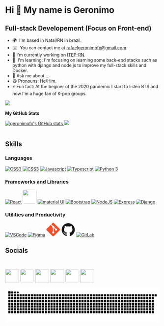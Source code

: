 Hi 👋 My name is Geronimo
=========================

Full-stack Developement (Focus on Front-end)
---------------------

* 🌍  I'm based in Natal/RN in brazil.
* ✉️  You can contact me at [rafaelgeronimofx@gmail.com](mailto:rafaelgeronimofx@gmail.com).
* 🚀  I'm currently working on [ITEP-RN](http://www.itep.rn.gov.br/).
* 🧠  I'm learning: I'm focusing on learning some back-end stacks such as python with django and node js to improve my full-stack skills and Docker.
* 💬 Ask me about ...
* 😄 Pronouns: He/Him.
* ⚡ Fun fact: At the beginer of the 2020 pandemic I start to listen BTS and now I'm a huge fan of K-pop groups.

<a href="https://www.github.com/geronimofx" target="_blank" rel="noreferrer"><img
src="https://img.shields.io/github/followers/geronimofx?logo=github&style=for-the-badge&color=a855f7&labelColor=1c1917" /></a>

<b>My GitHub Stats</b>

<div align-iten="center">
  <a href="https://github.com/geronimofx">
    <img height="175px" src="https://github-readme-stats.vercel.app/api?username=geronimofx&show_icons=true&hide=&count_private=true&title_color=a855f7&text_color=ffffff&icon_color=a855f7&bg_color=1c1917&show_icons=true" alt="geronimofx's GitHub stats"/>
    <img height="175px" src="https://github-readme-stats.vercel.app/api/top-langs/?username=geronimofx&layout=compact&langs_count=7&theme=synthwave&title_color=a855f7&text_color=ffffff&bg_color=1c1917"/>
    <!-- <img height="180px" alt="Kitsune-Fox" src="https://i.picasion.com/pic91/55b68f8a93093924f538bd332f9e3716.gif"> -->
  </a>
</div> <br/>

<h2>Skills</h2>


<div>
<p align="left">
  <h3>Languages</h3>
  <a href="https://developer.mozilla.org/en-US/docs/Glossary/HTML5" target="_blank" rel="noreferrer"><img src="https://cdn.jsdelivr.net/gh/devicons/devicon/icons/html5/html5-plain-wordmark.svg" width="45" height="45" alt="CSS3"/>
  </a>
  <a href="https://www.w3.org/TR/CSS/#css" target="_blank" rel="noreferrer"><img src="https://cdn.jsdelivr.net/gh/devicons/devicon/icons/css3/css3-plain-wordmark.svg" width="45" height="45" alt="CSS3" /></a>
  <a href="https://developer.mozilla.org/en-US/docs/Web/JavaScript" target="_blank" rel="noreferrer"><img src="https://cdn.jsdelivr.net/gh/devicons/devicon/icons/javascript/javascript-original.svg" width="45" height="45" alt="Javascript" /></a>
  <a href="https://reactjs.org/" target="_blank" rel="noreferrer"><img src="https://cdn.jsdelivr.net/gh/devicons/devicon/icons/typescript/typescript-original.svg" width="45" height="45" alt="Typescript" /></a>
  <a href="https://www.mongodb.com/" target="_blank" rel="noreferrer"><img src="https://cdn.jsdelivr.net/gh/devicons/devicon/icons/python/python-original-wordmark.svg"  width="45" height="45" alt="Python 3" /></a>

  <h3>Frameworks and Libraries</h3>
  <a href="https://reactjs.org/" target="_blank" rel="noreferrer"><img src="https://cdn.jsdelivr.net/gh/devicons/devicon/icons/react/react-original-wordmark.svg" width="45" height="45" alt="React" /></a>
  <a href="https://nextjs.org/docs" target="_blank" rel="noreferrer"><img src="https://raw.githubusercontent.com/danielcranney/readme-generator/main/public/icons/skills/nextjs-colored.svg" width="45" height="45" style="background-color: #FFFFFF; border-radius: 5px" /></a>
  <a href="https://nextjs.org/docs" target="_blank" rel="noreferrer"><img src="https://cdn.jsdelivr.net/gh/devicons/devicon/icons/materialui/materialui-original.svg" width="45" height="45" alt="material UI" /></a>
  <a href="https://nextjs.org/docs" target="_blank" rel="noreferrer"><img src="https://cdn.jsdelivr.net/gh/devicons/devicon/icons/bootstrap/bootstrap-original-wordmark.svg" width="45" height="45" alt="Bootstrap" /></a>
  <a href="https://nodejs.org/en/" target="_blank" rel="noreferrer"><img src="https://raw.githubusercontent.com/danielcranney/readme-generator/main/public/icons/skills/nodejs-colored.svg" width="45" height="45" alt="NodeJS" /></a>
  <a href="https://expressjs.com/" target="_blank" rel="noreferrer"><img src="https://raw.githubusercontent.com/danielcranney/readme-generator/main/public/icons/skills/express-colored.svg" width="45" height="45" style="background-color: #FFFFFF; border-radius: 5px" alt="Express" /></a>
  <a href="https://www.mongodb.com/" target="_blank" rel="noreferrer"><img src="https://cdn.jsdelivr.net/gh/devicons/devicon/icons/django/django-plain.svg"  width="45" height="45" style="background-color: #FFFFFF; border-radius: 5px" alt="Django" /></a>

  <h3>Utilities and Productivity</h3>
  <a href="https://www.figma.com/" target="_blank" rel="noreferrer"><img src="https://cdn.jsdelivr.net/gh/devicons/devicon/icons/vscode/vscode-original.svg" width="45" height="45" alt="VSCode" /></a>
  <a href="https://www.figma.com/" target="_blank" rel="noreferrer"><img src="https://raw.githubusercontent.com/danielcranney/readme-generator/main/public/icons/skills/figma-colored.svg" width="45" height="45" alt="Figma" /></a>
  <a href="https://git-scm.com/" target="_blank" rel="noreferrer"><img src="https://raw.githubusercontent.com/devicons/devicon/master/icons/git/git-original.svg" width="45" height="45" alt="Git" /></a>
  <a href="https://github.com/" target="_blank" rel="noreferrer"><img src="https://raw.githubusercontent.com/devicons/devicon/master/icons/github/github-original.svg" width="45" height="45" style="background-color: #FFFFFF; border-radius: 5px" alt="GitHub" /></a>
  <a href="https://github.com/" target="_blank" rel="noreferrer"><img src="https://cdn.jsdelivr.net/gh/devicons/devicon/icons/gitlab/gitlab-original.svg" width="45" height="45" alt="GitLab" /></a>
</p>
</div>

<h2>Socials</h2>
<br/>

<div>
  <p align="left">
    <a href="https://discord.com/users/geronimofx" target="_blank" rel="noreferrer"><img src="https://raw.githubusercontent.com/danielcranney/readme-generator/main/public/icons/socials/discord.svg" width="45" height="45" /></a>
    <a href="https://www.github.com/geronimofx" target="_blank" rel="noreferrer"><img src="https://raw.githubusercontent.com/danielcranney/readme-generator/main/public/icons/socials/github.svg" width="45" height="45" style="background-color: #FFFFFF; border-radius: 5px" /></a>
    <a href="http://www.instagram.com/geronimofx" target="_blank" rel="noreferrer"><img src="https://raw.githubusercontent.com/danielcranney/readme-generator/main/public/icons/socials/instagram.svg" width="45" height="45" /></a>
    <a href="https://www.linkedin.com/in/geronimofx" target="_blank" rel="noreferrer"><img src="https://raw.githubusercontent.com/danielcranney/readme-generator/main/public/icons/socials/linkedin.svg" width="45" height="45" /></a>
    <a href="https://www.twitter.com/geronimofx" target="_blank" rel="noreferrer"><img src="https://raw.githubusercontent.com/danielcranney/readme-generator/main/public/icons/socials/twitter.svg" width="45" height="45" style="background-color: #FFFFFF; border-radius: 5px" /></a>
  <a href="https://t.me/geronimofx" target="_blank" rel="noreferrer"><img src="https://upload.wikimedia.org/wikipedia/commons/8/82/Telegram_logo.svg" width="45" height="45"> </a></p>
</div>

![Snake animation](https://github.com/geronimofx/geronimofx/blob/output/github-contribution-grid-snake.svg)
